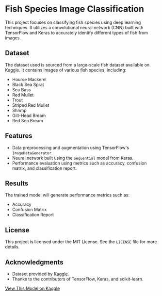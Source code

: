 # Fish Species Image Classification

This project focuses on classifying fish species using deep learning techniques. It utilizes a convolutional neural network (CNN) built with TensorFlow and Keras to accurately identify different types of fish from images.

## Dataset

The dataset used is sourced from a large-scale fish dataset available on Kaggle. It contains images of various fish species, including:

- Hourse Mackerel
- Black Sea Sprat
- Sea Bass
- Red Mullet
- Trout
- Striped Red Mullet
- Shrimp
- Gilt-Head Bream
- Red Sea Bream

## Features

- Data preprocessing and augmentation using TensorFlow's `ImageDataGenerator`.
- Neural network built using the `Sequential` model from Keras.
- Performance evaluation using metrics such as accuracy, confusion matrix, and classification report.

## Results

The trained model will generate performance metrics such as:

- Accuracy
- Confusion Matrix
- Classification Report

## License

This project is licensed under the MIT License. See the `LICENSE` file for more details.

## Acknowledgments

- Dataset provided by [Kaggle](https://www.kaggle.com/datasets/crowww/a-large-scale-fish-dataset).
- Thanks to the contributors of TensorFlow, Keras, and scikit-learn.

[View This Model on Kaggle](https://www.kaggle.com/code/hsnbozkurt/fishmodel/)

